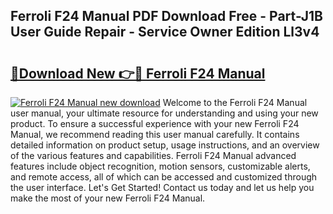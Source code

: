 ## Ferroli F24 Manual PDF Download Free - Part-J1B User Guide Repair - Service Owner Edition Ll3v4

# <h2><a href="http://cf29481.oget.top/?id=Ferroli+F24+Manual">🔗Download New 👉🔴 Ferroli F24 Manual</a></h2>

[![Ferroli F24 Manual new download](https://i.imgur.com/5g1atiW.png)](http://cf29481.oget.top/?id=Ferroli+F24+Manual)
Welcome to the Ferroli F24 Manual user manual, your ultimate resource for understanding and using your new product. To ensure a successful experience with your new Ferroli F24 Manual, we recommend reading this user manual carefully. It contains detailed information on product setup, usage instructions, and an overview of the various features and capabilities. Ferroli F24 Manual advanced features include object recognition, motion sensors, customizable alerts, and remote access, all of which can be accessed and customized through the user interface. Let's Get Started! Contact us today and let us help you make the most of your new Ferroli F24 Manual.
